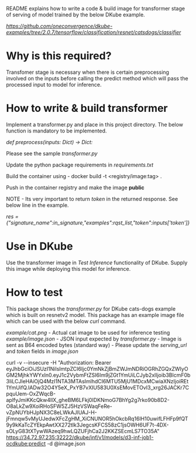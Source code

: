 README explains how to write a code & build image for transformer stage of serving of model trained by the below DKube example.

*https://github.com/oneconvergence/dkube-examples/tree/2.0.7/tensorflow/classification/resnet/catsdogs/classifier*

Why is this required?
====================
Transfomer stage is necessary when there is certain preprocessing involved on the inputs before calling the predict method which will pass the processed input to model for inference.

How to write & build transformer
================================
Implement a transformer.py and place in this project directory.
The below function is mandatory to be implemented.

*def preprocess(inputs: Dict) -> Dict:*

Please see the sample *transformer.py*

Update the python package requirements in *requirements.txt*

Build the container using - docker build -t <registry/image:tag> .

Push in the container registry and make the image **public**

NOTE - Its very important to return *token* in the returned response. See below line in the example.

*res = {"signature_name":in_signature,"examples":rqst_list,"token":inputs['token']}*

Use in DKube
============
Use the transformer image in *Test Inference* functionality of DKube.
Supply this image while deploying this model for inference.


How to test
===========
This package shows the *transformer.py* for DKube cats-dogs example which is built on resnetv2 model.
This package has an example image file which can be used with the below *curl* command.

*example/cat.png* - Actual cat image to be used for inference testing
*example/image.json* - JSON input expected by *transformer.py* - Image is sent as B64 encoded bytes (standard way)
    - Please update the *serving_url* and *token* fields in *image.json*


curl -v --insecure -H "Authorization: Bearer eyJhbGciOiJSUzI1NiIsImtpZCI6Ijc0YmNkZjBmZWJmNDRiOGRhZGQxZWIyOGM2MjhkYWYxIn0.eyJ1c2VybmFtZSI6Im9jZGt1YmUiLCJyb2xlIjoib3BlcmF0b3IiLCJleHAiOjQ4MzI1NTA3MTAsImlhdCI6MTU5MjU1MDcxMCwiaXNzIjoiREt1YmUifQ.IADw32O4Y5eX_PxYB7vXIU583U0XsEMovETOvI3_xrg26JACKr7CpquUem-OxZWqcB-aplfyJmiKKcQkw4llX_gheBM6LFkj0IDKNmoG7BhYg2g7rko90b8D2-O8aLkZw9XoiRHoSFW5ZJ5HzVSWaqFeRe-vZpNUYbHJpNX3C8eLWkAJlUAJ-H-jFmnqw5vMyUJedwXFcZgHM_XiCNUNOR5hOkcbRq16lH10uwifLFHFp9fQT9y9kKaTcZYEkpAwtXX272tIk3JegcsKFCS58zC1jsOWH6UF7t-4DX-sOLyG83tXTywWAzeq9hwLQZUFjhCa2J2KKZSEcmLS7TO35A" https://34.72.97.235:32222/dkube/inf/v1/models/d3-inf-job1-ocdkube:predict -d @image.json
